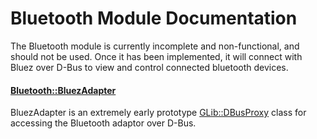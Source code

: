 # Bluetooth Module Documentation

 The Bluetooth module is currently incomplete and non-functional, and should not be used. Once it has been implemented, it will connect with Bluez over D-Bus to view and control connected bluetooth devices.

#### [Bluetooth\::BluezAdapter](../../Source/System/Bluetooth/Bluetooth_BluezAdapter.h)
BluezAdapter is an extremely early prototype [GLib\::DBusProxy](../../Source/Foundation/GLib/DBus/GLib_DBus_Proxy.h) class for accessing the Bluetooth adaptor over D-Bus.
